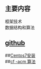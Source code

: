 ## 主要内容

框架技术  
数据结构和算法   


## [github](https://github.com/interca?tab=repositories)


##[Centos7安装](https://gitee.com/hongshenghyj/typora/blob/master/Centos7%E5%AE%89%E8%A3%85Docker.md)  
##[cf -acm 算法](https://gitee.com/hongshenghyj/typora/blob/master/cf%20%20-acm%20%E9%94%99%E9%A2%98%E9%9B%86.md)